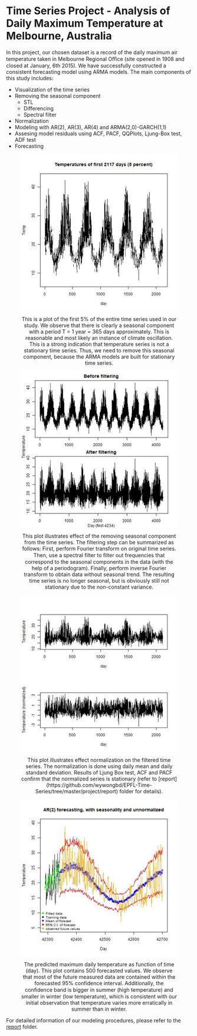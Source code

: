 # Time Series Project - Analysis of Daily Maximum Temperature at Melbourne, Australia

In this project, our chosen dataset is a record of the daily maximum air temperature taken in Melbourne Regional Oﬃce (site opened in 1908 and closed at January, 6th 2015). We have successfully constructed a consistent forecasting model using ARMA models. The main components of this study includes:
- Visualization of the time series
- Removing the seasonal component
	- STL
	- Differencing
	- Spectral filter
- Normalization
- Modeling with AR(2), AR(3), AR(4) and ARMA(2,0)-GARCH(1,1)
- Assesing model residuals using ACF, PACF, QQPlots, Ljung-Box test, ADF test
- Forecasting


<figure align="center">
	<p align="center">
	  <img src="https://github.com/wywongbd/EPFL-Time-Series/blob/master/project/plots/raw-ts/first5percent.jpg" align="middle">
	  <figcaption> This is a plot of the first 5% of the entire time series used in our study. We observe that there is clearly a seasonal component with a period T = 1 year = 365 days approximately. This is reasonable and most likely an instance of climate oscillation. This is a strong indication that temperature series is not a stationary time series. Thus, we need to remove this seasonal component, because the ARMA models are built for stationary time series.  </figcaption>
	</p>
</figure>

<figure align="center">
	<p align="center">
	  <img src="https://github.com/wywongbd/EPFL-Time-Series/blob/master/project/plots/filtering/TS-before-and-after.jpg" align="middle">
	  <figcaption> This plot illustrates effect of the removing seasonal component from the time series. The filtering step can be summarized as follows: First, perform Fourier transform on original time series. Then, use a spectral ﬁlter to ﬁlter out frequencies that correspond to the seasonal components in the data (with the help of a periodogram). Finally, perform inverse Fourier transform to obtain data without seasonal trend. The resulting time series is no longer seasonal, but is obviously still not stationary due to the non-constant variance. </figcaption>
	</p>
</figure>

<figure align="center">
	<p align="center">
	  <img src="https://github.com/wywongbd/EPFL-Time-Series/blob/master/project/plots/normalization/Normalization-before-and-after.jpg" align="middle">
	  <figcaption> This plot illustrates effect normalization on the filtered time series. The normalization is done using daily mean and daily standard deviation. Results of Ljung Box test, ACF and PACF confirm that the normalized series is stationary (refer to [report](https://github.com/wywongbd/EPFL-Time-Series/tree/master/project/report) folder for details).
	  </figcaption>
	</p>
</figure>

<figure align="center">
	<p align="center">
	  <img src="https://github.com/wywongbd/EPFL-Time-Series/blob/master/project/plots/modeling/ARMA/forecasting/ar2-forecasting-recovered-360days-with-obs.jpg" align="middle">
	  <figcaption> The predicted maximum daily temperature as function of time (day). This plot contains 500 forecasted values. We observe that most of the future measured data are contained within the forecasted 95% confidence interval. Additionally, the conﬁdence band is bigger in summer (high temperature) and smaller in winter (low temperature), which is consistent with our initial observation that temperature varies more erratically in summer than in winter.</figcaption>
	</p>
</figure>
  

For detailed information of our modeling procedures, please refer to the [report](https://github.com/wywongbd/EPFL-Time-Series/tree/master/project/report) folder.

